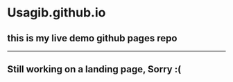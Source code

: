 # Usagib.github.io
## this is my live demo github pages repo

---

## Still working on a landing page, Sorry :(
